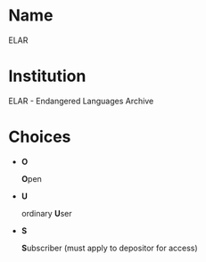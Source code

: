 # Name

ELAR

# Institution

ELAR - Endangered Languages Archive

# Choices

* **O**

  **O**pen

* **U**

  ordinary **U**ser

* **S**

  **S**ubscriber (must apply to depositor for access)
